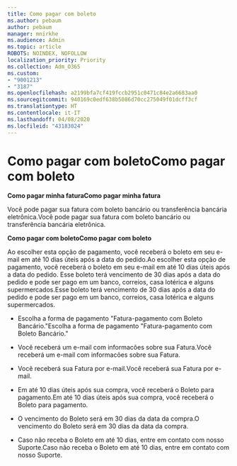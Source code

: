 ```yaml
---
title: Como pagar com boleto
ms.author: pebaum
author: pebaum
manager: mnirkhe
ms.audience: Admin
ms.topic: article
ROBOTS: NOINDEX, NOFOLLOW
localization_priority: Priority
ms.collection: Adm_O365
ms.custom:
- "9001213"
- "3187"
ms.openlocfilehash: a2199bfa7cf419fccb2951c0471c84e2a6683aa0
ms.sourcegitcommit: 940169c0edf638b5086d70cc275049f01dcff3cf
ms.translationtype: HT
ms.contentlocale: it-IT
ms.lasthandoff: 04/08/2020
ms.locfileid: "43183024"
---
```

# <a name="como-pagar-com-boleto"></a><span data-ttu-id="677f6-102">Como pagar com boleto</span><span class="sxs-lookup"><span data-stu-id="677f6-102">Como pagar com boleto</span></span>

<span data-ttu-id="677f6-103">**Como pagar minha fatura**</span><span class="sxs-lookup"><span data-stu-id="677f6-103">**Como pagar minha fatura**</span></span>

<span data-ttu-id="677f6-104">Você pode pagar sua fatura com boleto bancário ou transferência bancária eletrônica.</span><span class="sxs-lookup"><span data-stu-id="677f6-104">Você pode pagar sua fatura com boleto bancário ou transferência bancária eletrônica.</span></span>

<span data-ttu-id="677f6-105">**Como pagar com  boleto**</span><span class="sxs-lookup"><span data-stu-id="677f6-105">**Como pagar com  boleto**</span></span>

<span data-ttu-id="677f6-106">Ao escolher  esta opção de pagamento, você receberá o boleto em seu e-mail em até 10 dias úteis após a data do pedido.</span><span class="sxs-lookup"><span data-stu-id="677f6-106">Ao escolher  esta opção de pagamento, você receberá o boleto em seu e-mail em até 10 dias úteis após a data do pedido.</span></span> <span data-ttu-id="677f6-107">Esse boleto terá vencimento de 30 dias após a data do pedido e pode ser pago em um banco, correios, casa lotérica e alguns supermercados.</span><span class="sxs-lookup"><span data-stu-id="677f6-107">Esse boleto terá vencimento de 30 dias após a data do pedido e pode ser pago em um banco, correios, casa lotérica e alguns supermercados.</span></span>

- <span data-ttu-id="677f6-108">Escolha a forma de pagamento "Fatura-pagamento com Boleto Bancário."</span><span class="sxs-lookup"><span data-stu-id="677f6-108">Escolha a forma de pagamento "Fatura-pagamento com Boleto Bancário."</span></span>

- <span data-ttu-id="677f6-109">Você receberá um e-mail com informacões sobre sua Fatura.</span><span class="sxs-lookup"><span data-stu-id="677f6-109">Você receberá um e-mail com informacões sobre sua Fatura.</span></span>

- <span data-ttu-id="677f6-110">Você receberá sua Fatura por e-mail.</span><span class="sxs-lookup"><span data-stu-id="677f6-110">Você receberá sua Fatura por e-mail.</span></span>

- <span data-ttu-id="677f6-111">Em até 10 dias úteis após sua compra, você receberá o Boleto para pagamento.</span><span class="sxs-lookup"><span data-stu-id="677f6-111">Em até 10 dias úteis após sua compra, você receberá o Boleto para pagamento.</span></span>

- <span data-ttu-id="677f6-112">O vencimento do Boleto será em 30 dias da data da compra.</span><span class="sxs-lookup"><span data-stu-id="677f6-112">O vencimento do Boleto será em 30 dias da data da compra.</span></span>

- <span data-ttu-id="677f6-113">Caso não receba o Boleto em até 10 dias, entre em contato com nosso Suporte.</span><span class="sxs-lookup"><span data-stu-id="677f6-113">Caso não receba o Boleto em até 10 dias, entre em contato com nosso Suporte.</span></span>

